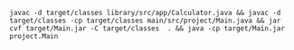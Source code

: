 ```javac -d target/classes library/src/app/Calculator.java && javac -d target/classes -cp target/classes main/src/project/Main.java && jar cvf target/Main.jar -C target/classes  . && java -cp target/Main.jar project.Main```


